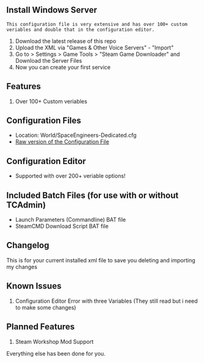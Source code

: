 ## Install Windows Server

```
This configuration file is very extensive and has over 100+ custom veriables and double that in the configuration editor.
```

1. Download the latest release of this repo
2. Upload the XML via "Games & Other Voice Servers" - "Import"
3. Go to > Settings > Game Tools > "Steam Game Downloader" and Download the Server Files
4. Now you can create your first service


## Features

1. Over 100+ Custom veriables


## Configuration Files

* Location: World/SpaceEngineers-Dedicated.cfg
* [Raw version of the Configuration File](#)


## Configuration Editor

* Supported with over 200+ veriable options!


## Included Batch Files (for use with or without TCAdmin)

* Launch Parameters (Commandline) BAT file
* SteamCMD Download Script BAT file


## Changelog

This is for your current installed xml file to save you deleting and importing my changes


## Known Issues

1. Configuration Editor Error with three Variables (They still read but i need to make some changes)


## Planned Features

1. Steam Workshop Mod Support

Everything else has been done for you.